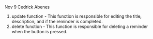 Nov 9
Cedrick Abenes
1. update function - This function is responsible for editing the title, description, and if the reminder is completed.
2. delete function - This function is responsible for deleting a reminder when the button is pressed.